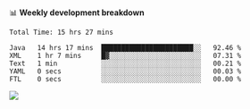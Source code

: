 

📊 **Weekly development breakdown**
<!--START_SECTION:waka-->

```text
Total Time: 15 hrs 27 mins

Java   14 hrs 17 mins  ███████████████████████░░   92.46 %
XML    1 hr 7 mins     █▓░░░░░░░░░░░░░░░░░░░░░░░   07.31 %
Text   1 min           ░░░░░░░░░░░░░░░░░░░░░░░░░   00.21 %
YAML   0 secs          ░░░░░░░░░░░░░░░░░░░░░░░░░   00.03 %
FTL    0 secs          ░░░░░░░░░░░░░░░░░░░░░░░░░   00.00 %
```

<!--END_SECTION:waka-->

<p align="left" dir="auto">
  <a href="#">
    <img src="https://github-readme-stats.vercel.app/api?username=JiHongYuan&show_icons=true&inc">
  </a>
</p>

